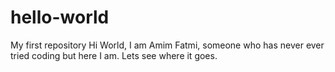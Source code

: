 # hello-world
My first repository
Hi World,
I am Amim Fatmi, someone who has never ever tried coding but 
here I am. Lets see where it goes.
